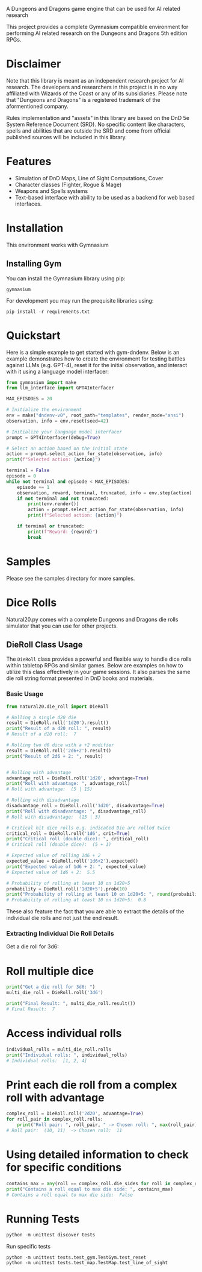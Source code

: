 A Dungeons and Dragons game engine that can be used for AI related research

This project provides a complete Gymnasium compatible environment for performing
AI related research on the Dungeons and Dragons 5th edition RPGs. 

Disclaimer
==========

Note that this library is meant as an independent research project for AI research. The developers and researchers in this project is in no way affiliated with Wizards of the Coast or any of its subsidiaries. Please note that "Dungeons and Dragons" is a registered trademark of the aformentioned company.

Rules implementation and "assets" in this library are based on the DnD 5e System Reference Document (SRD). No specific content like characters, spells and abilities that are outside the SRD and come from official published sources will be included in this library.

Features
========

- Simulation of DnD Maps, Line of Sight Computations, Cover
- Character classes (Fighter, Rogue & Mage)
- Weapons and Spells systems
- Text-based interface with ability to be used as a backend for web based interfaces.



Installation
============

This environment works with Gymnasium

Installing Gym
--------------

You can install the Gymnasium library using pip:

```
gymnasium
```

For development you may run the prequisite libraries using:

```
pip install -r requirements.txt
```

Quickstart
==========

Here is a simple example to get started with gym-dndenv. Below is an example demonstrates how to create the environment for testing battles against LLMs (e.g. GPT-4), reset it for the initial observation, and interact with it using a language model interfacer:


```python
from gymnasium import make
from llm_interface import GPT4Interfacer

MAX_EPISODES = 20

# Initialize the environment
env = make("dndenv-v0", root_path="templates", render_mode="ansi")
observation, info = env.reset(seed=42)

# Initialize your language model interfacer
prompt = GPT4Interfacer(debug=True)

# Select an action based on the initial state
action = prompt.select_action_for_state(observation, info)
print(f"Selected action: {action}")

terminal = False
episode = 0
while not terminal and episode < MAX_EPISODES:
    episode += 1
    observation, reward, terminal, truncated, info = env.step(action)
    if not terminal and not truncated:
        print(env.render())
        action = prompt.select_action_for_state(observation, info)
        print(f"Selected action: {action}")

    if terminal or truncated:
        print(f"Reward: {reward}")
        break
```

Samples
=======

Please see the samples directory for more samples.

Dice Rolls
==========

Natural20.py comes with a complete Dungeons and Dragons die rolls simulator that you can use for other projects.

## DieRoll Class Usage

The `DieRoll` class provides a powerful and flexible way to handle dice rolls within tabletop RPGs and similar games. Below are examples on how to utilize this class effectively in your game sessions. It also parses the same die roll string format presented in DnD books and materials.

### Basic Usage

```python
from natural20.die_roll import DieRoll

# Rolling a single d20 die
result = DieRoll.roll('1d20').result()
print("Result of a d20 roll: ", result)
# Result of a d20 roll:  7

# Rolling two d6 dice with a +2 modifier
result = DieRoll.roll('2d6+2').result()
print("Result of 2d6 + 2: ", result)


# Rolling with advantage
advantage_roll = DieRoll.roll('1d20', advantage=True)
print("Roll with advantage: ", advantage_roll)
# Roll with advantage:  (5 | 15)

# Rolling with disadvantage
disadvantage_roll = DieRoll.roll('1d20', disadvantage=True)
print("Roll with disadvantage: ", disadvantage_roll)
# Roll with disadvantage:  (15 | 3)

# Critical hit dice rolls e.g. indicated Die are rolled twice
critical_roll = DieRoll.roll('1d6', crit=True)
print("Critical roll (double dice): ", critical_roll)
# Critical roll (double dice):  (5 + 1)

# Expected value of rolling 1d6 + 2
expected_value = DieRoll.roll('1d6+2').expected()
print("Expected value of 1d6 + 2: ", expected_value)
# Expected value of 1d6 + 2:  5.5

# Probability of rolling at least 10 on 1d20+5
probability = DieRoll.roll('1d20+5').prob(10)
print("Probability of rolling at least 10 on 1d20+5: ", round(probability, 2))
# Probability of rolling at least 10 on 1d20+5:  0.8
```

These also feature the fact that you are able to extract the details of the individual die rolls
and not just the end result.

### Extracting Individual Die Roll Details
Get a die roll for 3d6: 


# Roll multiple dice
```python
print("Get a die roll for 3d6: ")
multi_die_roll = DieRoll.roll('3d6')

print("Final Result: ", multi_die_roll.result())
# Final Result:  7
```

# Access individual rolls
```python
individual_rolls = multi_die_roll.rolls
print("Individual rolls: ", individual_rolls)
# Individual rolls:  [1, 2, 4]
```

# Print each die roll from a complex roll with advantage
```python
complex_roll = DieRoll.roll('2d20', advantage=True)
for roll_pair in complex_roll.rolls:
    print("Roll pair: ", roll_pair, " -> Chosen roll: ", max(roll_pair))
# Roll pair:  (10, 11)  -> Chosen roll:  11
```

# Using detailed information to check for specific conditions
```python
contains_max = any(roll == complex_roll.die_sides for roll in complex_roll.rolls)
print("Contains a roll equal to max die side: ", contains_max)
# Contains a roll equal to max die side:  False
```

Running Tests
=============

```python
python -m unittest discover tests
```

Run specific tests

```
python -m unittest tests.test_gym.TestGym.test_reset
python -m unittest tests.test_map.TestMap.test_line_of_sight
```